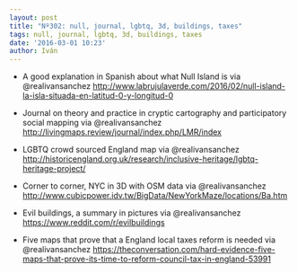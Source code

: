 ```yaml
---
layout: post
title: "Nº302: null, journal, lgbtq, 3d, buildings, taxes"
tags: null, journal, lgbtq, 3d, buildings, taxes
date: '2016-03-01 10:23'
author: Iván
---
```


* A good explanation in Spanish about what Null Island is via @realivansanchez
  http://www.labrujulaverde.com/2016/02/null-island-la-isla-situada-en-latitud-0-y-longitud-0

* Journal on theory and practice in cryptic cartography and participatory social mapping via @realivansanchez
http://livingmaps.review/journal/index.php/LMR/index

* LGBTQ crowd sourced England map via @realivansanchez
  http://historicengland.org.uk/research/inclusive-heritage/lgbtq-heritage-project/

* Corner to corner, NYC in 3D with OSM data via @realivansanchez
  http://www.cubicpower.idv.tw/BigData/NewYorkMaze/locations/Ba.htm

* Evil buildings, a summary in pictures via @realivansanchez
  https://www.reddit.com/r/evilbuildings

* Five maps that prove that a England local taxes reform is needed via @realivansanchez
  https://theconversation.com/hard-evidence-five-maps-that-prove-its-time-to-reform-council-tax-in-england-53991
